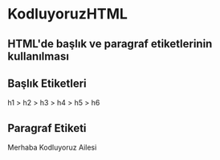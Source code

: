 # KodluyoruzHTML

## HTML'de başlık ve paragraf etiketlerinin kullanılması 


## Başlık Etiketleri 

h1 > h2 > h3 > h4 > h5 > h6 

## Paragraf Etiketi 

<p> Merhaba Kodluyoruz Ailesi </p>
